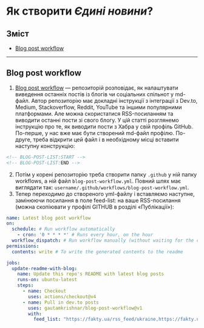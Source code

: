 # Як створити *Єдині новини*?
## Зміст
- [Blog post workflow](#blog-post-workflow)
***
## Blog post workflow
1. [Blog post workflow](https://github.com/gautamkrishnar/blog-post-workflow) — репозиторій розповідає, як налаштувати виведення останніх постів із блогів чи соціальних спільнот у md-файл. Автор репозиторію має докладні інструкції з інтеграції з Dev.to, Medium, Stackoverflow, Reddit, YouTube та іншими популярними платформами. Але можна скористатися RSS-посиланням та виводити останні пости зі свого блогу. У цій статті розглянемо інструкцію про те, як виводити пости з Хабра у свій профіль GitHub. По-перше, у нас вже має бути створений md-файл профілю. По-друге, треба відкрити цей файл і в необхідному місці вставити наступну конструкцію:
```markdown
<!-- BLOG-POST-LIST:START -->
<!-- BLOG-POST-LIST:END -->
```
2. Потім у корені репозиторію треба створити папку  `.github` у ній папку  workflows, а ній файл  `blog-post-workflow.yml`. Повний шлях має виглядати так:  `username/.github/workflows/blog-post-workflow.yml`.
3. Тепер переходимо до створеного yml-файлу і вставляємо наступне, замінюючи посилання в поле  feed-list: на ваше RSS-посилання (можна скопіювати у профілі GITHUB в розділі «Публікації»):
```yaml
name: Latest blog post workflow
on:
  schedule: # Run workflow automatically
    - cron: '0 * * * *' # Runs every hour, on the hour
  workflow_dispatch: # Run workflow manually (without waiting for the cron to be called), through the GitHub Actions Workflow page directly
permissions:
  contents: write # To write the generated contents to the readme

jobs:
  update-readme-with-blog:
    name: Update this repo's README with latest blog posts
    runs-on: ubuntu-latest
    steps:
      - name: Checkout
        uses: actions/checkout@v4
      - name: Pull in dev.to posts
        uses: gautamkrishnar/blog-post-workflow@v1
        with:
          feed_list: "https://fakty.ua/rss_feed/ukraine,https://fakty.ua/rss_feed/show-business"
```
